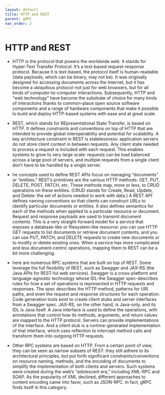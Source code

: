 ```yaml
---
layout: default
title: HTTP and REST
parent: gRPC
nav_order: 2
---
```


# HTTP and REST

- HTTP is the protocol that powers the worldwide web. It stands for Hyper-Text Transfer Protocol. It’s a text-based request-response protocol.
Because it is text-based, the protocol itself is human-readable (data payloads, which can be binary, may not be). It was originally designed for accessing documents across the Internet, 
but it has become a ubiquitous protocol-not just for web browsers, but for all kinds of computer-to-computer interactions. Subsequently, HTTP and “web technology” have become the substrate of 
choice for many kinds of interactions thanks to common-place open source software components and a range of hardware components that make it possible to build and deploy HTTP-based systems with ease and at great scale.

- REST, which stands for REpresentational State Transfer, is based on HTTP. It defines constraints and conventions on top of HTTP that are intended to 
provide global interoperability and potential for scalability. A key architecture constraint in REST is statelessness: application servers do not store client 
context in between requests. Any client state needed to process a request is included with each request. This enables systems to grow to very large scale: 
requests can be load balanced across a large pool of servers, and multiple requests from a single client don’t have to be handled by a single server.

- he concepts used to define REST APIs focus on managing “documents” or “entities.” REST’s primitives are the various HTTP methods: 
GET, PUT, DELETE, POST, PATCH, etc. These methods map, more or less, to CRUD operations on these entities. (CRUD stands for Create, Read, Update, and Delete: 
the set of actions needed to work with data.) A REST API defines naming conventions so that clients can construct URLs to identify particular documents or entities. It also defines semantics for each of the methods when applied to a particular resource or document. Request and response payloads are used to transmit document contents. This is a very straight-forward model for a service that exposes a database-like or filesystem-like resource: you can use HTTP GET requests to list documents or retrieve document contents, and you can use PUT, PATCH, and DELETE requests to create new documents or to modify or delete existing ones.
When a service has more complicated and less document-centric operations, mapping them to REST can be a bit more challenging.

- here are numerous RPC systems that are built on top of REST. Some leverage the full flexibility of REST, such as Swagger and JAX-RS (the Java APIs for REST-ful web services). Swagger is a cross-platform and language-agnostic technology whose IDL-the Swagger spec-describes rules for
how a set of operations is represented in HTTP requests and responses. The spec describes the HTTP method, patterns for URI paths, and even the request and response structures for each operation. Code generation tools exist to create client stubs and server interfaces from a Swagger spec. JAX-RS, on the other hand, is Java-only, and its IDL is Java itself. A Java interface is used to define the operations, with annotations that control how its methods, arguments, and return values are mapped to the HTTP protocol. Servers can provide implementations of the interface. And a client stub is a runtime-generated implementation of that interface,
which uses reflection to intercept method calls and transform them into outgoing HTTP requests.

- Other RPC systems are based on HTTP. From a certain point of view, they can be seen as narrow subsets of REST: they still adhere to its architectural principles,
but put forth significant constraints/conventions on resource naming, methods, and the encoding of documents to simplify the implementation of both clients and servers. 
Such systems were created during the web’s “adolescent era,” including XML-RPC and SOAP. As the popularity of XML declined, different approaches to content encoding came into favor, such as JSON-RPC. In fact, gRPC finds itself in this category.
